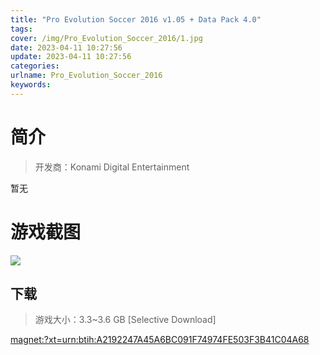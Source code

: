 ```yaml
---
title: "Pro Evolution Soccer 2016 v1.05 + Data Pack 4.0"
tags: 
cover: /img/Pro_Evolution_Soccer_2016/1.jpg
date: 2023-04-11 10:27:56
update: 2023-04-11 10:27:56
categories: 
urlname: Pro_Evolution_Soccer_2016
keywords: 
---
```

# 简介

> 开发商：Konami Digital Entertainment

暂无

# 游戏截图

![](/img/Pro_Evolution_Soccer_2016/2.jpg)


## 下载

> 游戏大小：3.3~3.6 GB [Selective Download]

[magnet:?xt=urn:btih:A2192247A45A6BC091F74974FE503F3B41C04A68](magnet:?xt=urn:btih:A2192247A45A6BC091F74974FE503F3B41C04A68)